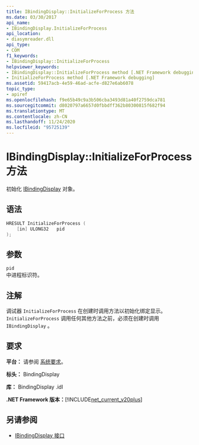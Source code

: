 ```yaml
---
title: IBindingDisplay::InitializeForProcess 方法
ms.date: 03/30/2017
api_name:
- IBindingDisplay.InitializeForProcess
api_location:
- diasymreader.dll
api_type:
- COM
f1_keywords:
- IBindingDisplay::InitializeForProcess
helpviewer_keywords:
- IBindingDisplay::InitializeForProcess method [.NET Framework debugging]
- InitializeForProcess method [.NET Framework debugging]
ms.assetid: 59417acb-4e59-46ad-acfe-d827e6ab6078
topic_type:
- apiref
ms.openlocfilehash: f9e65b49c9a3b506cba3493d81a40f2759dca781
ms.sourcegitcommit: d8020797a6657d0fbbdff362b80300815f682f94
ms.translationtype: MT
ms.contentlocale: zh-CN
ms.lasthandoff: 11/24/2020
ms.locfileid: "95725139"
---
```

# <a name="ibindingdisplayinitializeforprocess-method"></a>IBindingDisplay::InitializeForProcess 方法

初始化 [IBindingDisplay](ibindingdisplay-interface.md) 对象。  
  
## <a name="syntax"></a>语法  
  
```cpp  
HRESULT InitializeForProcess (  
    [in] ULONG32   pid  
);  
```  
  
## <a name="parameters"></a>参数  

 `pid`  
 中进程标识符。  
  
## <a name="remarks"></a>注解  

 调试器 `InitializeForProcess` 在创建时调用方法以初始化绑定显示。 `InitializeForProcess` 调用任何其他方法之前，必须在创建时调用 `IBindingDisplay` 。  
  
## <a name="requirements"></a>要求  

 **平台：** 请参阅 [系统要求](../../get-started/system-requirements.md)。  
  
 **标头：** BindingDisplay  
  
 **库：** BindingDisplay .idl  
  
 **.NET Framework 版本：**[!INCLUDE[net_current_v20plus](../../../../includes/net-current-v20plus-md.md)]  
  
## <a name="see-also"></a>另请参阅

- [IBindingDisplay 接口](ibindingdisplay-interface.md)

